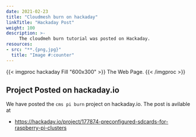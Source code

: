 ```yaml
---
date: 2021-02-23
title: "Cloudmesh burn on hackaday"
linkTitle: "Hackaday Post"
weight: 100
description: >-
     The cloudmeh burn tutorial was posted on Hackaday.
resources:
- src: "**.{png,jpg}"
  title: "Image #:counter"
---
```


{{< imgproc hackaday Fill "600x300" >}}
The Web Page.
{{< /imgproc >}}

## Project Posted on hackaday.io

We have posted the `cms pi burn` project on hackaday.io. The post is avilable
at

* <https://hackaday.io/project/177874-preconfigured-sdcards-for-raspberry-pi-clusters>

